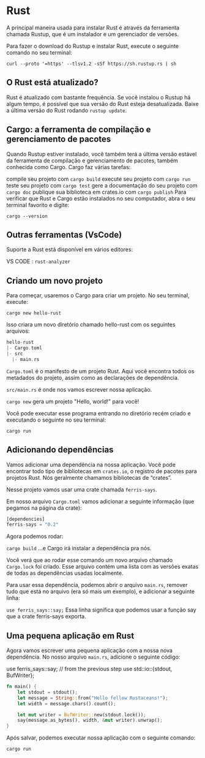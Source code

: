 # Rust

A principal maneira usada para instalar Rust é através da ferramenta chamada Rustup, que é um instalador e um gerenciador de versões.

Para fazer o download do Rustup e instalar Rust, execute o seguinte comando no seu terminal:

`curl --proto '=https' --tlsv1.2 -sSf https://sh.rustup.rs | sh`

## O Rust está atualizado?

Rust é atualizado com bastante frequência. Se você instalou o Rustup há algum tempo, é possível que sua versão do Rust esteja desatualizada. Baixe a última versão do Rust rodando `rustup update`.

## Cargo: a ferramenta de compilação e gerenciamento de pacotes

Quando Rustup estiver instalado, você também terá a última versão estável da ferramenta de compilação e gerenciamento de pacotes, também conhecida como Cargo. Cargo faz várias tarefas:

compile seu projeto com `cargo build`
execute seu projeto com `cargo run`
teste seu projeto com `cargo test`
gere a documentação do seu projeto com `cargo doc`
publique sua biblioteca em crates.io com `cargo publish`
Para verificar que Rust e Cargo estão instalados no seu computador, abra o seu terminal favorito e digite:

`cargo --version`

## Outras ferramentas (VsCode)

Suporte a Rust está disponível em vários editores:

VS CODE : `rust-analyzer`

## Criando um novo projeto

Para começar, usaremos o Cargo para criar um projeto. No seu terminal, execute:

`cargo new hello-rust`

Isso criara um novo diretório chamado hello-rust com os seguintes arquivos:

```rust
hello-rust
|- Cargo.toml
|- src
  |- main.rs
```

`Cargo.toml` é o manifesto de um projeto Rust. Aqui você encontra todos os metadados do projeto, assim como as declarações de dependência.

`src/main.rs` é onde nos vamos escrever nossa aplicação.

`cargo new` gera um projeto "Hello, world!" para você!

Você pode executar esse programa entrando no diretório recém criado e executando o seguinte no seu terminal:

`cargo run`

## Adicionando dependências

Vamos adicionar uma dependência na nossa aplicação. Você pode encontrar todo tipo de bibliotecas em `crates.io`, o registro de pacotes para projetos Rust. Nós geralmente chamamos bibliotecas de “crates”.

Nesse projeto vamos usar uma crate chamada `ferris-says`.

Em nosso arquivo `Cargo.toml` vamos adicionar a seguinte informação (que pegamos na página da crate):

```rust
[dependencies]
ferris-says = "0.2"
```

Agora podemos rodar:

`cargo build`
...e Cargo irá instalar a dependência pra nós.

Você verá que ao rodar esse comando um novo arquivo chamado `Cargo.lock` foi criado. Esse arquivo contém uma lista com as versões exatas de todas as dependências usadas localmente.

Para usar essa dependência, podemos abrir o arquivo `main.rs`, remover tudo que está no arquivo (era só mais um exemplo), e adicionar a seguinte linha:

`use ferris_says::say;`
Essa linha significa que podemos usar a função say que a crate ferris-says exporta.

## Uma pequena aplicação em Rust

Agora vamos escrever uma pequena aplicação com a nossa nova dependência. No nosso arquivo `main.rs`, adicione o seguinte código:

use ferris_says::say; // from the previous step
use std::io::{stdout, BufWriter};

```rust
fn main() {
    let stdout = stdout();
    let message = String::from("Hello fellow Rustaceans!");
    let width = message.chars().count();

    let mut writer = BufWriter::new(stdout.lock());
    say(message.as_bytes(), width, &mut writer).unwrap();
}
```

Após salvar, podemos executar nossa aplicação com o seguinte comando:

`cargo run`


